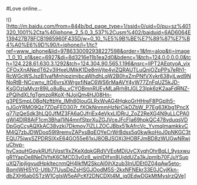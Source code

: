 #Love online...

!()[http://m.baidu.com/from=844b/bd_page_type=1/ssid=0/uid=0/pu=sz%401320_1001%2Cta%40iphone_2_5.0_3_537%2Cusm%402/baiduid=6AD6064E139427B78FCB1985960F435D/w=0_10_%E5%9B%BE%E7%89%87%E7%B4%A0%E6%9D%90/t=iphone/l=1/tc?ref=www_iphone&lid=9786330092938227598&order=1&fm=alop&tj=image_1_0_10_p1&sec=6927&di=8d3216e11b1ea2d0&bdenc=1&tch=124.0.0.0.0.0&tch=124.228.61.630.3.1292&tch=124.304.90.565.1.196&nsrc=IlPT2AEptyoA_yixCFOxXnANedT62v3IHxeUMikK1De8mVjte4viZQRAUTLuQniOZpPPs7eRh1-RcWGcWSJszB1vafMnhjpzimjbcaWhdhLqW2B0hxZmPNfVXykr638yjLwd9NNoRtB-NCcwnv_ltO6vrsXWrgxfiNaC6WS6rMaAVY4yW77ZnFqUZ5kJD-KsGOzIaMyzr89jLo8uBu_vCYOBmnRUEyMLaRrh8tJGL23Ipk6zK2aaFdRNZ-zPQihdXLfgTgmzoRKoX-NJoiQm4HJ08Hn-g3PESmpL0BqNzftbYe_IMh80IouGLRxWvAG4HgkoGrHHreF8PGplh5-nJGoYRMO9Qz7ZDpFED307r_fXOkNnmmHzNrCjkDZbW_P7Eg63Kbg1PncXq77izQeSdk3hLQ0JfMZ3FA6aOJfriEx4eVkxLlDRrJ_ZoZ2ReXG4N9uLLCPA0gWI4DlR8AiF1cm3BhaI1iN4mnfStprXuZGJVceJFcFIa69hpkQC478vduqsVDDpGgCcyAQXkAC38vzkj7Dkmoy7lZLLZOCJBbx51kAfrcVc_YvmqImamkkvCM4Q7zbJDWDoq59l9remvZAPxsBqEOYeCrWrBdss5q0kwlkoHoJ0pNKGC3tEQU75iwxSZPDRSIXxE64GO55e61xiJ8OBJSOXj3HOBFJmBD8zWUGwNRwjuChvp-hyCxquHGqykRUfUVqst1IxZKeXdpkGRdVVEoMDiUvCXyqhOhrBqLI_9ysxwugR1YapOe8NeDVfsK6CMCD3v0z8_winlDIfxn8UjddUZa3kJpmIb70FJuYSupuXQ7jpjljgyudHpkltecnmQH4IkfM2SkcAl0jhXzub3InUDEt0Z04qAw5eto-BqmlWHl5Y0-UtIb77UusDeZsHSGJOodM5S-2kxNFNEkr33E0JCvjKkn-dbZXH6ab0STzW1CgIsW5eAPcKf2DNCDXt4M_jq0EdwDGkMtMyslrzQVe]
